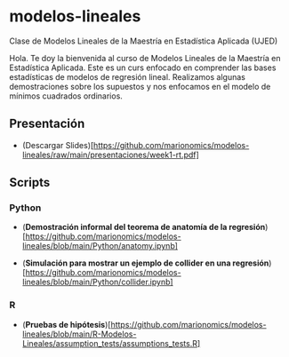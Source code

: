 # modelos-lineales
Clase de Modelos Lineales de la Maestría en Estadística Aplicada (UJED)

Hola. Te doy la bienvenida al curso de Modelos Lineales de la Maestría en Estadística Aplicada. Este es un curs enfocado en comprender las bases estadísticas de modelos de regresión lineal. Realizamos algunas demostraciones sobre los supuestos y nos enfocamos en el modelo de mínimos cuadrados ordinarios.

## Presentación

- (Descargar Slides)[https://github.com/marionomics/modelos-lineales/raw/main/presentaciones/week1-rt.pdf]

## Scripts

### Python

- (**Demostración informal del teorema de anatomía de la regresión**)[https://github.com/marionomics/modelos-lineales/blob/main/Python/anatomy.ipynb]

- (**Simulación para mostrar un ejemplo de collider en una regresión**)[https://github.com/marionomics/modelos-lineales/blob/main/Python/collider.ipynb]

### R 

- (**Pruebas de hipótesis**)[https://github.com/marionomics/modelos-lineales/blob/main/R-Modelos-Lineales/assumption_tests/assumptions_tests.R]